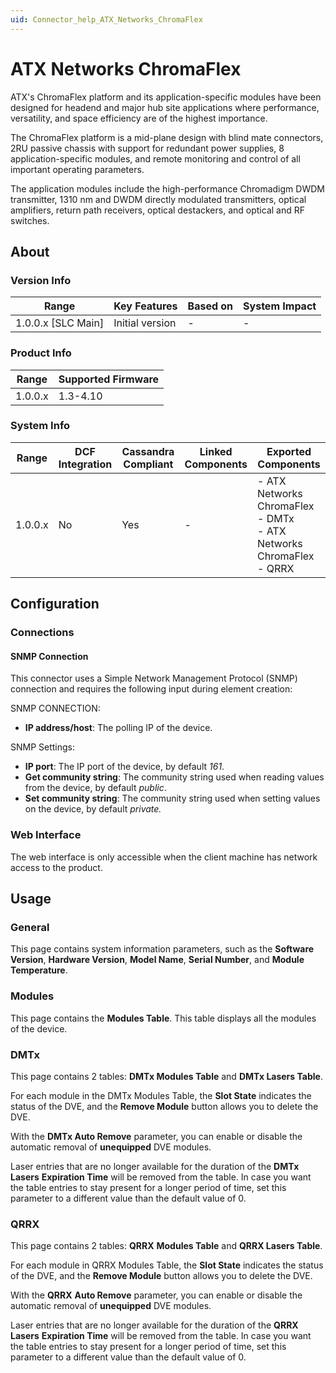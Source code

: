 ```yaml
---
uid: Connector_help_ATX_Networks_ChromaFlex
---
```


# ATX Networks ChromaFlex

ATX's ChromaFlex platform and its application-specific modules have been designed for headend and major hub site applications where performance, versatility, and space efficiency are of the highest importance.

The ChromaFlex platform is a mid-plane design with blind mate connectors, 2RU passive chassis with support for redundant power supplies, 8 application-specific modules, and remote monitoring and control of all important operating parameters.

The application modules include the high-performance Chromadigm DWDM transmitter, 1310 nm and DWDM directly modulated transmitters, optical amplifiers, return path receivers, optical destackers, and optical and RF switches.

## About

### Version Info

| **Range**            | **Key Features** | **Based on** | **System Impact** |
|----------------------|------------------|--------------|-------------------|
| 1.0.0.x \[SLC Main\] | Initial version  | \-           | \-                |

### Product Info

| **Range** | **Supported Firmware** |
|-----------|------------------------|
| 1.0.0.x   | 1.3-4.10               |

### System Info

| **Range** | **DCF Integration** | **Cassandra Compliant** | **Linked Components** | **Exported Components**                                                                                                                                                                        |
|-----------|---------------------|-------------------------|-----------------------|------------------------------------------------------------------------------------------------------------------------------------------------------------------------------------------------|
| 1.0.0.x   | No                  | Yes                     | \-                    | \- ATX Networks ChromaFlex - DMTx <br>- ATX Networks ChromaFlex - QRRX |

## Configuration

### Connections

#### SNMP Connection

This connector uses a Simple Network Management Protocol (SNMP) connection and requires the following input during element creation:

SNMP CONNECTION:

- **IP address/host**: The polling IP of the device.

SNMP Settings:

- **IP port**: The IP port of the device, by default *161*.
- **Get community string**: The community string used when reading values from the device, by default *public*.
- **Set community string**: The community string used when setting values on the device, by default *private.*

### Web Interface

The web interface is only accessible when the client machine has network access to the product.

## Usage

### General

This page contains system information parameters, such as the **Software Version**, **Hardware Version**, **Model Name**, **Serial Number**, and **Module Temperature**.

### Modules

This page contains the **Modules Table**. This table displays all the modules of the device.

### DMTx

This page contains 2 tables: **DMTx Modules Table** and **DMTx Lasers Table**.

For each module in the DMTx Modules Table, the **Slot State** indicates the status of the DVE, and the **Remove Module** button allows you to delete the DVE.

With the **DMTx Auto Remove** parameter, you can enable or disable the automatic removal of **unequipped** DVE modules.

Laser entries that are no longer available for the duration of the **DMTx Lasers** **Expiration Time** will be removed from the table. In case you want the table entries to stay present for a longer period of time, set this parameter to a different value than the default value of 0.

### QRRX

This page contains 2 tables: **QRRX** **Modules Table** and **QRRX Lasers Table**.

For each module in QRRX Modules Table, the **Slot State** indicates the status of the DVE, and the **Remove Module** button allows you to delete the DVE.

With the **QRRX** **Auto Remove** parameter, you can enable or disable the automatic removal of **unequipped** DVE modules.

Laser entries that are no longer available for the duration of the **QRRX** **Lasers** **Expiration Time** will be removed from the table. In case you want the table entries to stay present for a longer period of time, set this parameter to a different value than the default value of 0.
